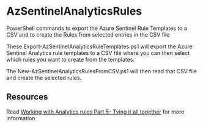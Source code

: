 # AzSentinelAnalyticsRules

PowerShell commands to export the Azure Sentinel Rule Templates to a CSV and to create the Rules from selected entries in the CSV file

These Export-AzSentinelAnalyticsRuleTemplates.ps1 will export the Azure Sentinel Analytics rule templates to a CSV file where you can then select which rules you want to create from the templates.

The New-AzSentinelAnalyticsRulesFromCSV.ps1 will then read that CSV file and create the selected rules.

## Resources

Read [Working with Analytics rules Part 5- Tying it all together](https://www.garybushey.com/2020/02/01/working-with-analytics-rules-part-5-tying-it-all-together)
for more information
